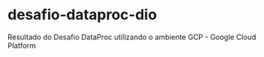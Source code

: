 # desafio-dataproc-dio
Resultado do Desafio DataProc utilizando o ambiente GCP - Google Cloud Platform
